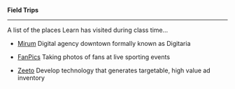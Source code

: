 **Field Trips**

-----------

A list of the places Learn has visited during class time...

- [Mirum](https://www.digitaria.com/)  Digital agency downtown formally known as Digitaria

- [FanPics](https://www.fanpics.com/)  Taking photos of fans at live sporting events

- [Zeeto](http://zeeto.io/)  Develop technology that generates targetable, high value ad inventory
